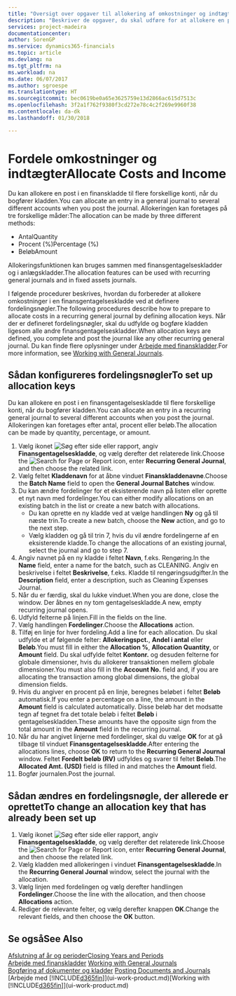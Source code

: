 ```yaml
---
title: "Oversigt over opgaver til allokering af omkostninger og indtægter | Microsoft Docs"
description: "Beskriver de opgaver, du skal udføre for at allokere en post i en finanskladde til flere forskellige konti, når du bogfører kladden."
services: project-madeira
documentationcenter: 
author: SorenGP
ms.service: dynamics365-financials
ms.topic: article
ms.devlang: na
ms.tgt_pltfrm: na
ms.workload: na
ms.date: 06/07/2017
ms.author: sgroespe
ms.translationtype: HT
ms.sourcegitcommit: bec0619be0a65e3625759e13d2866ac615d7513c
ms.openlocfilehash: 3f2a1f762f9380f3cd272e78c4c2f269e9960f38
ms.contentlocale: da-dk
ms.lasthandoff: 01/30/2018

---
```

# <a name="allocate-costs-and-income"></a><span data-ttu-id="ab9a5-103">Fordele omkostninger og indtægter</span><span class="sxs-lookup"><span data-stu-id="ab9a5-103">Allocate Costs and Income</span></span>
<span data-ttu-id="ab9a5-104">Du kan allokere en post i en finanskladde til flere forskellige konti, når du bogfører kladden.</span><span class="sxs-lookup"><span data-stu-id="ab9a5-104">You can allocate an entry in a general journal to several different accounts when you post the journal.</span></span> <span data-ttu-id="ab9a5-105">Allokeringen kan foretages på tre forskellige måder:</span><span class="sxs-lookup"><span data-stu-id="ab9a5-105">The allocation can be made by three different methods:</span></span>

* <span data-ttu-id="ab9a5-106">Antal</span><span class="sxs-lookup"><span data-stu-id="ab9a5-106">Quantity</span></span>
* <span data-ttu-id="ab9a5-107">Procent (%)</span><span class="sxs-lookup"><span data-stu-id="ab9a5-107">Percentage (%)</span></span>
* <span data-ttu-id="ab9a5-108">Beløb</span><span class="sxs-lookup"><span data-stu-id="ab9a5-108">Amount</span></span>

<span data-ttu-id="ab9a5-109">Allokeringsfunktionen kan bruges sammen med finansgentagelseskladder og i anlægskladder.</span><span class="sxs-lookup"><span data-stu-id="ab9a5-109">The allocation features can be used with recurring general journals and in fixed assets journals.</span></span>
<!--You can also distribute the cost or revenue of a line to an intercompany partner when you post a sales or purchase document. When you post the document, a line will be posted in your general journal, and a corresponding line will be created in the intercompany outbox.-->

<span data-ttu-id="ab9a5-110">I følgende procedurer beskrives, hvordan du forbereder at allokere omkostninger i en finansgentagelseskladde ved at definere fordelingsnøgler.</span><span class="sxs-lookup"><span data-stu-id="ab9a5-110">The following procedures describe how to prepare to allocate costs in a recurring general journal by defining allocation keys.</span></span> <span data-ttu-id="ab9a5-111">Når der er defineret fordelingsnøgler, skal du udfylde og bogføre kladden ligesom alle andre finansgentagelseskladder.</span><span class="sxs-lookup"><span data-stu-id="ab9a5-111">When allocation keys are defined, you complete and post the journal like any other recurring general journal.</span></span> <span data-ttu-id="ab9a5-112">Du kan finde flere oplysninger under [Arbejde med finanskladder](ui-work-general-journals.md).</span><span class="sxs-lookup"><span data-stu-id="ab9a5-112">For more information, see [Working with General Journals](ui-work-general-journals.md).</span></span>

## <a name="to-set-up-allocation-keys"></a><span data-ttu-id="ab9a5-113">Sådan konfigureres fordelingsnøgler</span><span class="sxs-lookup"><span data-stu-id="ab9a5-113">To set up allocation keys</span></span>
<span data-ttu-id="ab9a5-114">Du kan allokere en post i en finansgentagelseskladde til flere forskellige konti, når du bogfører kladden.</span><span class="sxs-lookup"><span data-stu-id="ab9a5-114">You can allocate an entry in a recurring general journal to several different accounts when you post the journal.</span></span> <span data-ttu-id="ab9a5-115">Allokeringen kan foretages efter antal, procent eller beløb.</span><span class="sxs-lookup"><span data-stu-id="ab9a5-115">The allocation can be made by quantity, percentage, or amount.</span></span>
1. <span data-ttu-id="ab9a5-116">Vælg ikonet ![Søg efter side eller rapport](media/ui-search/search_small.png "Ikonet Søg efter side eller rapport"), angiv **Finansgentagelseskladde**, og vælg derefter det relaterede link.</span><span class="sxs-lookup"><span data-stu-id="ab9a5-116">Choose the ![Search for Page or Report](media/ui-search/search_small.png "Search for Page or Report icon") icon, enter **Recurring General Journal**, and then choose the related link.</span></span>
2. <span data-ttu-id="ab9a5-117">Vælg feltet **Kladdenavn** for at åbne vinduet **Finanskladdenavne**.</span><span class="sxs-lookup"><span data-stu-id="ab9a5-117">Choose the **Batch Name** field to open the **General Journal Batches** window.</span></span>
3. <span data-ttu-id="ab9a5-118">Du kan ændre fordelinger for et eksisterende navn på listen eller oprette et nyt navn med fordelinger.</span><span class="sxs-lookup"><span data-stu-id="ab9a5-118">You can either modify allocations on an existing batch in the list or create a new batch with allocations.</span></span>
   * <span data-ttu-id="ab9a5-119">Du kan oprette en ny kladde ved at vælge handlingen **Ny** og gå til næste trin.</span><span class="sxs-lookup"><span data-stu-id="ab9a5-119">To create a new batch, choose the **New** action, and go to the next step.</span></span>
   * <span data-ttu-id="ab9a5-120">Vælg kladden og gå til trin 7, hvis du vil ændre fordelingerne af en eksisterende kladde.</span><span class="sxs-lookup"><span data-stu-id="ab9a5-120">To change the allocations of an existing journal, select the journal and go to step 7.</span></span>    
4. <span data-ttu-id="ab9a5-121">Angiv navnet på en ny kladde i feltet **Navn**, f.eks. Rengøring.</span><span class="sxs-lookup"><span data-stu-id="ab9a5-121">In the **Name** field, enter a name for the batch, such as CLEANING.</span></span> <span data-ttu-id="ab9a5-122">Angiv en beskrivelse i feltet **Beskrivelse**, f.eks. Kladde til rengøringsudgifter.</span><span class="sxs-lookup"><span data-stu-id="ab9a5-122">In the **Description** field, enter a description, such as Cleaning Expenses Journal.</span></span>
5. <span data-ttu-id="ab9a5-123">Når du er færdig, skal du lukke vinduet.</span><span class="sxs-lookup"><span data-stu-id="ab9a5-123">When you are done, close the window.</span></span> <span data-ttu-id="ab9a5-124">Der åbnes en ny tom gentagelseskladde.</span><span class="sxs-lookup"><span data-stu-id="ab9a5-124">A new, empty recurring journal opens.</span></span>
6. <span data-ttu-id="ab9a5-125">Udfyld felterne på linjen.</span><span class="sxs-lookup"><span data-stu-id="ab9a5-125">Fill in the fields on the line.</span></span>
7. <span data-ttu-id="ab9a5-126">Vælg handlingen **Fordelinger**.</span><span class="sxs-lookup"><span data-stu-id="ab9a5-126">Choose the **Allocations** action.</span></span>
8. <span data-ttu-id="ab9a5-127">Tilføj en linje for hver fordeling.</span><span class="sxs-lookup"><span data-stu-id="ab9a5-127">Add a line for each allocation.</span></span> <span data-ttu-id="ab9a5-128">Du skal udfylde et af følgende felter: **Allokeringspct.**, **Andel i antal** eller **Beløb**.</span><span class="sxs-lookup"><span data-stu-id="ab9a5-128">You must fill in either the **Allocation %**, **Allocation Quantity**, or **Amount** field.</span></span> <span data-ttu-id="ab9a5-129">Du skal udfylde feltet **Kontonr.** og desuden felterne for globale dimensioner, hvis du allokerer transaktionen mellem globale dimensioner.</span><span class="sxs-lookup"><span data-stu-id="ab9a5-129">You must also fill in the **Account No.** field and, if you are allocating the transaction among global dimensions, the global dimension fields.</span></span>
9. <span data-ttu-id="ab9a5-130">Hvis du angiver en procent på en linje, beregnes beløbet i feltet **Beløb** automatisk.</span><span class="sxs-lookup"><span data-stu-id="ab9a5-130">If you enter a percentage on a line, the amount in the **Amount** field is calculated automatically.</span></span> <span data-ttu-id="ab9a5-131">Disse beløb har det modsatte tegn af tegnet fra det totale beløb i feltet **Beløb** i gentagelseskladden.</span><span class="sxs-lookup"><span data-stu-id="ab9a5-131">These amounts have the opposite sign from the total amount in the **Amount** field in the recurring journal.</span></span>
10. <span data-ttu-id="ab9a5-132">Når du har angivet linjerne med fordelinger, skal du vælge **OK** for at gå tilbage til vinduet **Finansgentagelseskladde**.</span><span class="sxs-lookup"><span data-stu-id="ab9a5-132">After entering the allocations lines, choose **OK** to return to the **Recurring General Journal** window.</span></span> <span data-ttu-id="ab9a5-133">Feltet **Fordelt beløb (RV)** udfyldes og svarer til feltet **Beløb**.</span><span class="sxs-lookup"><span data-stu-id="ab9a5-133">The **Allocated Amt. (USD)** field is filled in and matches the **Amount** field.</span></span>
11. <span data-ttu-id="ab9a5-134">Bogfør journalen.</span><span class="sxs-lookup"><span data-stu-id="ab9a5-134">Post the journal.</span></span>

## <a name="to-change-an-allocation-key-that-has-already-been-set-up"></a><span data-ttu-id="ab9a5-135">Sådan ændres en fordelingsnøgle, der allerede er oprettet</span><span class="sxs-lookup"><span data-stu-id="ab9a5-135">To change an allocation key that has already been set up</span></span>
1. <span data-ttu-id="ab9a5-136">Vælg ikonet ![Søg efter side eller rapport](media/ui-search/search_small.png "Ikonet Søg efter side eller rapport"), angiv **Finansgentagelseskladde**, og vælg derefter det relaterede link.</span><span class="sxs-lookup"><span data-stu-id="ab9a5-136">Choose the ![Search for Page or Report](media/ui-search/search_small.png "Search for Page or Report icon") icon, enter **Recurring General Journal**, and then choose the related link.</span></span>
2. <span data-ttu-id="ab9a5-137">Vælg kladden med allokeringen i vinduet **Finansgentagelseskladde**.</span><span class="sxs-lookup"><span data-stu-id="ab9a5-137">In the **Recurring General Journal** window, select the journal with the allocation.</span></span>
3. <span data-ttu-id="ab9a5-138">Vælg linjen med fordelingen og vælg derefter handlingen **Fordelinger**.</span><span class="sxs-lookup"><span data-stu-id="ab9a5-138">Choose the line with the allocation, and then choose **Allocations** action.</span></span>
4. <span data-ttu-id="ab9a5-139">Rediger de relevante felter, og vælg derefter knappen **OK**.</span><span class="sxs-lookup"><span data-stu-id="ab9a5-139">Change the relevant fields, and then choose the **OK** button.</span></span>

## <a name="see-also"></a><span data-ttu-id="ab9a5-140">Se også</span><span class="sxs-lookup"><span data-stu-id="ab9a5-140">See Also</span></span>
[<span data-ttu-id="ab9a5-141">Afslutning af år og perioder</span><span class="sxs-lookup"><span data-stu-id="ab9a5-141">Closing Years and Periods</span></span>](year-close-years-periods.md)  
<span data-ttu-id="ab9a5-142">[Arbejde med finanskladder](ui-work-general-journals.md)  </span><span class="sxs-lookup"><span data-stu-id="ab9a5-142">[Working with General Journals](ui-work-general-journals.md)  </span></span>  
<span data-ttu-id="ab9a5-143">[Bogføring af dokumenter og kladder](ui-post-documents-journals.md)  </span><span class="sxs-lookup"><span data-stu-id="ab9a5-143">[Posting Documents and Journals](ui-post-documents-journals.md)  </span></span>  
<span data-ttu-id="ab9a5-144">[Arbejde med [!INCLUDE[d365fin](includes/d365fin_md.md)]](ui-work-product.md)</span><span class="sxs-lookup"><span data-stu-id="ab9a5-144">[Working with [!INCLUDE[d365fin](includes/d365fin_md.md)]](ui-work-product.md)</span></span>

